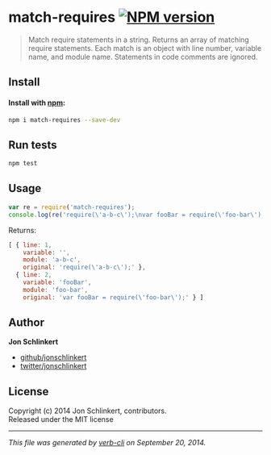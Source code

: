 # match-requires [![NPM version](https://badge.fury.io/js/match-requires.svg)](http://badge.fury.io/js/match-requires)

> Match require statements in a string. Returns an array of matching require statements. Each match is an object with line number, variable name, and module name. Statements in code comments are ignored.

## Install
#### Install with [npm](npmjs.org):

```bash
npm i match-requires --save-dev
```

## Run tests

```bash
npm test
```

## Usage

```js
var re = require('match-requires');
console.log(re('require(\'a-b-c\');\nvar fooBar = require(\'foo-bar\');'))
```

Returns:

```js
[ { line: 1,
    variable: '',
    module: 'a-b-c',
    original: 'require(\'a-b-c\');' },
  { line: 2,
    variable: 'fooBar',
    module: 'foo-bar',
    original: 'var fooBar = require(\'foo-bar\');' } ]
```

## Author

**Jon Schlinkert**
 
+ [github/jonschlinkert](https://github.com/jonschlinkert)
+ [twitter/jonschlinkert](http://twitter.com/jonschlinkert) 

## License
Copyright (c) 2014 Jon Schlinkert, contributors.  
Released under the MIT license

***

_This file was generated by [verb-cli](https://github.com/assemble/verb-cli) on September 20, 2014._